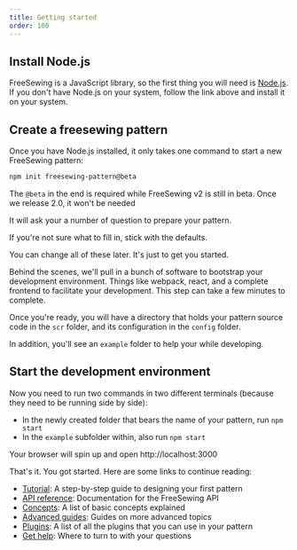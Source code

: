 ```yaml
---
title: Getting started
order: 100
---
```


## Install Node.js

FreeSewing is a JavaScript library, so the first thing you will need is [Node.js](https://nodejs.org/). If you don't have Node.js on your system, follow the link above and install it on your system.

## Create a freesewing pattern

Once you have Node.js installed, it only takes one command to start a new FreeSewing pattern:

```bash
npm init freesewing-pattern@beta
```

<Note>

The `@beta` in the end is required while FreeSewing v2 is still in beta. Once we release 2.0, it won't be needed

</Note>

It will ask your a number of question to prepare your pattern.

If you're not sure what to fill in, stick with the defaults.

You can change all of these later. It's just to get you started.

Behind the scenes, we'll pull in a bunch of software to bootstrap your development environment. Things like webpack, react, and a complete frontend to facilitate your development. This step can take a few minutes to complete.

Once you're ready, you will have a directory that holds your pattern source code in the `scr` folder, and its configuration in the `config` folder.

In addition, you'll see an `example` folder to help your while developing.

## Start the development environment

Now you need to run two commands in two different terminals (because they need to be running side by side):

- In the newly created folder that bears the name of your pattern, run `npm start`
- In the `example` subfolder within, also run `npm start`

Your browser will spin up and open http://localhost:3000

That's it. You got started. Here are some links to continue reading:

- [Tutorial](/tutorial): A step-by-step guide to designing your first pattern
- [API reference](/): Documentation for the FreeSewing API
- [Concepts](/concepts): A list of basic concepts explained
- [Advanced guides](/advanced): Guides on more advanced topics
- [Plugins](/plugins): A list of all the plugins that you can use in your pattern
- [Get help](/help): Where to turn to with your questions